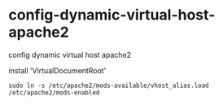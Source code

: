 # config-dynamic-virtual-host-apache2
config dynamic virtual host apache2

install 'VirtualDocumentRoot'
```
sudo ln -s /etc/apache2/mods-available/vhost_alias.load /etc/apache2/mods-enabled
```
